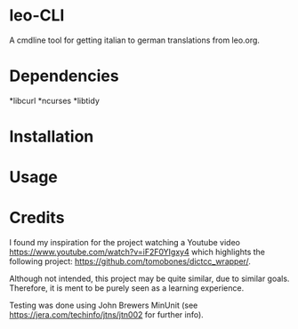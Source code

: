 # leo-CLI
A cmdline tool for getting italian to german translations from leo.org.
# Dependencies
*libcurl
*ncurses
*libtidy
# Installation
# Usage
# Credits
I found my inspiration for the project watching a Youtube video
https://www.youtube.com/watch?v=iF2F0YIgxy4
which highlights the following project:
https://github.com/tomobones/dictcc_wrapper/.

Although not intended, this project may be quite similar, due to similar goals.
Therefore, it is ment to be purely seen as a learning experience.

Testing was done using John Brewers MinUnit
(see https://jera.com/techinfo/jtns/jtn002 for further info).